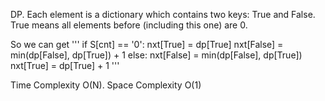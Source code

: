 DP. Each element is a dictionary which contains two keys: True and False. True means all elements before (including this one) are 0.

So we can get 
'''
if S[cnt] == '0':
    nxt[True] = dp[True]
    nxt[False] = min(dp[False], dp[True]) + 1
else:
    nxt[False] = min(dp[False], dp[True])
    nxt[True] = dp[True] + 1
'''

Time Complexity O(N). Space Complexity O(1)